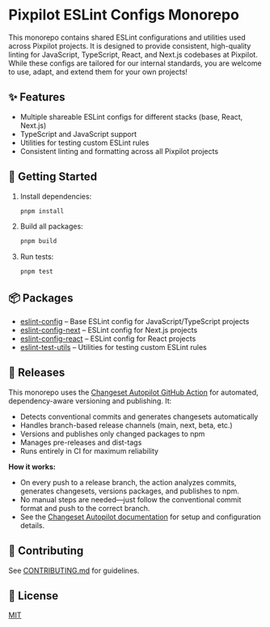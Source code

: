 # Pixpilot ESLint Configs Monorepo

This monorepo contains shared ESLint configurations and utilities used across Pixpilot projects. It is designed to provide consistent, high-quality linting for JavaScript, TypeScript, React, and Next.js codebases at Pixpilot. While these configs are tailored for our internal standards, you are welcome to use, adapt, and extend them for your own projects!

## ✨ Features

- Multiple shareable ESLint configs for different stacks (base, React, Next.js)
- TypeScript and JavaScript support
- Utilities for testing custom ESLint rules
- Consistent linting and formatting across all Pixpilot projects

## 🚀 Getting Started

1. Install dependencies:
   ```sh
   pnpm install
   ```
2. Build all packages:
   ```sh
   pnpm build
   ```
3. Run tests:
   ```sh
   pnpm test
   ```

## 📦 Packages

- [eslint-config](./packages/eslint-config) – Base ESLint config for JavaScript/TypeScript projects
- [eslint-config-next](./packages/eslint-config-next) – ESLint config for Next.js projects
- [eslint-config-react](./packages/eslint-config-react) – ESLint config for React projects
- [eslint-test-utils](./packages/eslint-test-utils) – Utilities for testing custom ESLint rules

## 🚢 Releases

This monorepo uses the [Changeset Autopilot GitHub Action](https://github.com/pixpilot/changesets-autopilot) for automated, dependency-aware versioning and publishing. It:

- Detects conventional commits and generates changesets automatically
- Handles branch-based release channels (main, next, beta, etc.)
- Versions and publishes only changed packages to npm
- Manages pre-releases and dist-tags
- Runs entirely in CI for maximum reliability

**How it works:**

- On every push to a release branch, the action analyzes commits, generates changesets, versions packages, and publishes to npm.
- No manual steps are needed—just follow the conventional commit format and push to the correct branch.
- See the [Changeset Autopilot documentation](https://github.com/pixpilot/changesets-autopilot) for setup and configuration details.

## 🤝 Contributing

See [CONTRIBUTING.md](CONTRIBUTING.md) for guidelines.

## 📄 License

[MIT](LICENSE)
